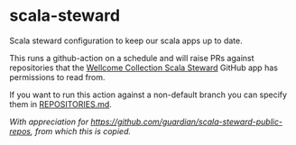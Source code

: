 # scala-steward

Scala steward configuration to keep our scala apps up to date.

This runs a github-action on a schedule and will raise PRs against repositories that the [Wellcome Collection Scala Steward](https://github.com/organizations/wellcomecollection/settings/apps/wellcome-collection-scala-steward) GitHub app has permissions to read from.

If you want to run this action against a non-default branch you can specify them in [REPOSITORIES.md](./REPOSITORIES.md).

_With appreciation for https://github.com/guardian/scala-steward-public-repos, from which this is copied._